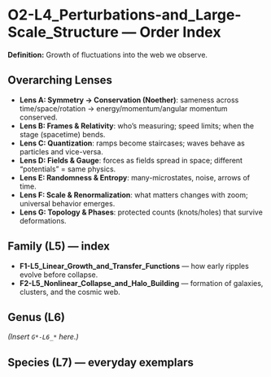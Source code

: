 # O2-L4_Perturbations-and_Large-Scale_Structure — Order Index
**Definition:** Growth of fluctuations into the web we observe.

## Overarching Lenses

- **Lens A: Symmetry -> Conservation (Noether)**: sameness across time/space/rotation → energy/momentum/angular momentum conserved.
- **Lens B: Frames & Relativity**: who’s measuring; speed limits; when the stage (spacetime) bends.
- **Lens C: Quantization**: ramps become staircases; waves behave as particles and vice-versa.
- **Lens D: Fields & Gauge**: forces as fields spread in space; different “potentials” = same physics.
- **Lens E: Randomness & Entropy**: many-microstates, noise, arrows of time.
- **Lens F: Scale & Renormalization**: what matters changes with zoom; universal behavior emerges.
- **Lens G: Topology & Phases**: protected counts (knots/holes) that survive deformations.

## Family (L5) — index
- **F1-L5_Linear_Growth_and_Transfer_Functions** — how early ripples evolve before collapse.
- **F2-L5_Nonlinear_Collapse_and_Halo_Building** — formation of galaxies, clusters, and the cosmic web.

## Genus (L6)
_(Insert `G*-L6_*` here.)_

## Species (L7) — everyday exemplars
